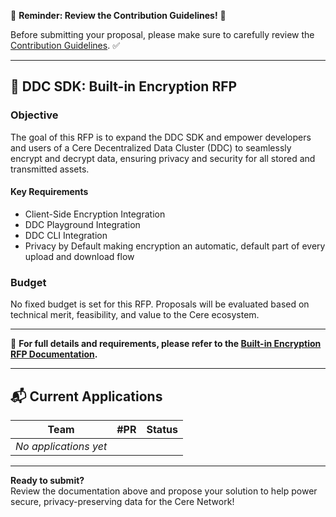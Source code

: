 🚨 **Reminder: Review the Contribution Guidelines!** 🚨

Before submitting your proposal, please make sure to carefully review the [Contribution Guidelines](https://github.com/Cerebellum-Network/grant-program/blob/master/README.md). ✅

---

## 🔐 DDC SDK: Built-in Encryption RFP

### Objective

The goal of this RFP is to expand the DDC SDK and empower developers and users of a Cere Decentralized Data Cluster (DDC) to seamlessly encrypt and decrypt data, 
ensuring privacy and security for all stored and transmitted assets.

#### Key Requirements

- Client-Side Encryption Integration
- DDC Playground Integration
- DDC CLI Integration
- Privacy by Default making encryption an automatic, default part of every upload and download flow

### Budget

No fixed budget is set for this RFP. Proposals will be evaluated based on technical merit, feasibility, and value to the Cere ecosystem.

---

📄 **For full details and requirements, please refer to the [Built-in Encryption RFP Documentation](https://github.com/Cerebellum-Network/cere-ddc-sdk-js/blob/rfp/built-in-encryption/rfps/built-in-encryption.md).**

---

## 📬 Current Applications

| Team                  | #PR  | Status  |
|-----------------------|------|---------|
| _No applications yet_ |      |         |

---

**Ready to submit?**  
Review the documentation above and propose your solution to help power secure, privacy-preserving data for the Cere Network!
